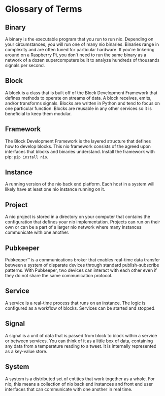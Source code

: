 # Glossary of Terms

## Binary
A binary is the executable program that you run to run nio. Depending on your circumstances, you will run one of many nio binaries. Binaries range in complexity and are often tuned for particular hardware. If you're tinkering around on a Raspberry Pi, you don't need to run the same binary as a network of a dozen supercomputers built to analyze hundreds of thousands signals per second.

## Block
A block is a class that is built off of the Block Development Framework that defines methods to operate on streams of data. A block receives, emits, and/or transforms signals. Blocks are written in Python and tend to focus on one particular function. Blocks are reusable in any other services so it is beneficial to keep them modular.

## Framework
The Block Development Framework is the layered structure that defines how to develop blocks. This nio framework consists of the agreed upon interfaces that blocks and binaries understand. Install the framework with pip: `pip install nio`.

## Instance
A running version of the nio back end platform. Each host in a system will likely have at least one nio instance running on it.

## Project
A nio project is stored in a directory on your computer that contains the configuration that defines your nio implementation. Projects can run on their own or can be a part of a larger nio network where many instances communicate with one another.

## Pubkeeper
Pubkeeper™ is a communications broker that enables real-time data transfer between a system of disparate devices through standard publish-subscribe patterns. With Pubkeeper, two devices can interact with each other even if they do not share the same communication protocol.

## Service
A service is a real-time process that runs on an instance. The logic is configured as a workflow of blocks. Services can be started and stopped.

## Signal
A signal is a unit of data that is passed from block to block within a service or between services. You can think of it as a little box of data, containing any data from a temperature reading to a tweet. It is internally represented as a key-value store.

## System
A system is a distributed set of entities that work together as a whole. For nio, this means a collection of nio back end instances and front end user interfaces that can communicate with one another in real time.
